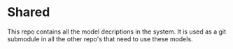 # Shared
This repo contains all the model decriptions in the system. It is used as a git submodule in all the other repo's that need to use these models. 
